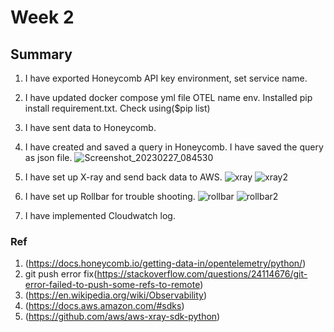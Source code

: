 # Week 2
## Summary
1. I have exported Honeycomb API key environment, set service name.
2. I have updated docker compose yml file OTEL name env. Installed pip install requirement.txt. Check using($pip list) 
3. I have sent data to Honeycomb. 
4. I have created and saved a query in Honeycomb. I have saved the query as json file.
![Screenshot_20230227_084530](https://user-images.githubusercontent.com/116926319/222056340-6fb781df-32f5-4027-a4b8-8b7396af1461.png)

5. I have set up X-ray and send back data to AWS.
![xray](https://user-images.githubusercontent.com/116926319/222056475-19b744fc-ba56-4095-be05-0525b94e7110.png)
![xray2](https://user-images.githubusercontent.com/116926319/222056541-55f25821-f519-4e09-8ba7-693faa67eafd.png)

6. I have set up Rollbar for trouble shooting.
![rollbar](https://user-images.githubusercontent.com/116926319/222351518-d6343b80-d3cb-430b-9641-131098757554.png)
![rollbar2](https://user-images.githubusercontent.com/116926319/222351456-1c40ff58-e79c-4d10-8ee4-589cb1de83df.png)

7. I have implemented Cloudwatch log.

### Ref
1. (https://docs.honeycomb.io/getting-data-in/opentelemetry/python/)
2. git push error fix(https://stackoverflow.com/questions/24114676/git-error-failed-to-push-some-refs-to-remote)
3. (https://en.wikipedia.org/wiki/Observability)
4. (https://docs.aws.amazon.com/#sdks)
5. (https://github.com/aws/aws-xray-sdk-python)
